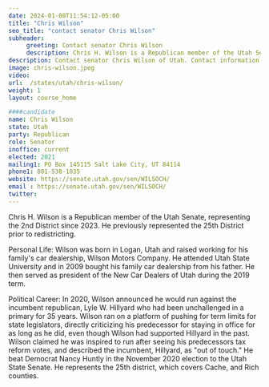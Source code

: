 ```yaml
---
date: 2024-01-08T11:54:12-05:00
title: "Chris Wilson"
seo_title: "contact senator Chris Wilson"
subheader:
     greeting: Contact senator Chris Wilson
     description: Chris H. Wilson is a Republican member of the Utah Senate, representing the 2nd District since 2023. He previously represented the 25th District prior to redistricting.
description: Contact senator Chris Wilson of Utah. Contact information for Chris Wilson includes email address, phone number, and mailing address.
image: chris-wilson.jpeg
video:
url:  /states/utah/chris-wilson/
weight: 1
layout: course_home

####candidate
name: Chris Wilson
state: Utah
party: Republican
role: Senator
inoffice: current
elected: 2021
mailing1: PO Box 145115 Salt Lake City, UT 84114
phone1: 801-538-1035
website: https://senate.utah.gov/sen/WILSOCH/
email : https://senate.utah.gov/sen/WILSOCH/
twitter:
---
```


Chris H. Wilson is a Republican member of the Utah Senate, representing the 2nd District since 2023. He previously represented the 25th District prior to redistricting.

Personal Life:
Wilson was born in Logan, Utah and raised working for his family's car dealership, Wilson Motors Company. He attended Utah State University and in 2009 bought his family car dealership from his father. He then served as president of the New Car Dealers of Utah during the 2019 term.

Political Career:
In 2020, Wilson announced he would run against the incumbent republican, Lyle W. Hillyard who had been unchallenged in a primary for 35 years. Wilson ran on a platform of pushing for term limits for state legislators, directly criticizing his predecessor for staying in office for as long as he did, even though Wilson had supported Hillyard in the past. Wilson claimed he was inspired to run after seeing his predecessors tax reform votes, and described the incumbent, Hillyard, as "out of touch." He beat Democrat Nancy Huntly in the November 2020 election to the Utah State Senate. He represents the 25th district, which covers Cache, and Rich counties.

